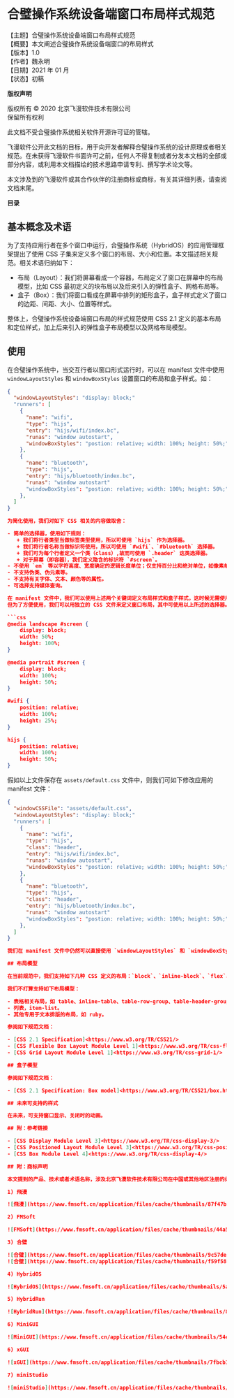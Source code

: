 # 合璧操作系统设备端窗口布局样式规范

【主题】合璧操作系统设备端窗口布局样式规范  
【概要】本文阐述合璧操作系统设备端窗口的布局样式  
【版本】1.0  
【作者】魏永明  
【日期】2021 年 01 月  
【状态】初稿  

**版权声明**

版权所有 &copy; 2020 北京飞漫软件技术有限公司  
保留所有权利

此文档不受合璧操作系统相关软件开源许可证的管辖。

飞漫软件公开此文档的目标，用于向开发者解释合璧操作系统的设计原理或者相关规范。在未获得飞漫软件书面许可之前，任何人不得复制或者分发本文档的全部或部分内容，或利用本文档描绘的技术思路申请专利、撰写学术论文等。

本文涉及到的飞漫软件或其合作伙伴的注册商标或商标，有关其详细列表，请查阅文档末尾。

**目录**


## 基本概念及术语

为了支持应用行者在多个窗口中运行，合璧操作系统（HybridOS）的应用管理框架提出了使用 CSS 子集来定义多个窗口的布局、大小和位置。本文描述相关规范。相关术语归纳如下：

- 布局（Layout）：我们将屏幕看成一个容器，布局定义了窗口在屏幕中的布局模型，比如 CSS 最初定义的块布局以及后来引入的弹性盒子、网格布局等。
- 盒子（Box）：我们将窗口看成在屏幕中排列的矩形盒子，盒子样式定义了窗口的边距、间距、大小、位置等样式。

整体上，合璧操作系统设备端窗口布局的样式规范使用 CSS 2.1 定义的基本布局和定位样式，加上后来引入的弹性盒子布局模型以及网格布局模型。

## 使用

在合璧操作系统中，当交互行者以窗口形式运行时，可以在 manifest 文件中使用 `windowLayoutStyles` 和 `windowBoxStyles` 设置窗口的布局和盒子样式。如：

```json
{
  "windowLayoutStyles": "display: block;"
  "runners": [
    {
      "name": "wifi",
      "type": "hijs",
      "entry": "hijs/wifi/index.bc",
      "runas": "window autostart",
      "windowBoxStyles": "postion: relative; width: 100%; height: 50%;"
    },
    {
      "name": "bluetooth",
      "type": "hijs",
      "entry": "hijs/bluetooth/index.bc",
      "runas": "window autostart"
      "windowBoxStyles": "postion: relative; width: 100%; height: 50%;"
    },
  ]
}

为简化使用，我们对如下 CSS 相关的内容做取舍：

- 简单的选择器，使用如下规则：
   + 我们将行者类型当做标签类型使用，所以可使用 `hijs` 作为选择器。
   + 我们将行者名称当做标识符使用，所以可使用 `#wifi`、`#bluetooth` 选择器。
   + 我们可为每个行者定义一个类（class）,故而可使用 `.header` 这类选择器。
   + 对于屏幕（即容器），我们定义隐含的标识符 `#screen`。
- 不使用 `em` 等以字符高度、宽度确定的逻辑长度单位；仅支持百分比和绝对单位，如像素单位（px）。
- 不支持伪类、伪元素等。
- 不支持有关字体、文本、颜色等的属性。
- 可选择支持媒体查询。

在 manifest 文件中，我们可以使用上述两个关键词定义布局样式和盒子样式，这时候无需使用大括号。
但为了方便使用，我们可以用独立的 CSS 文件来定义窗口布局，其中可使用以上所述的选择器。

```css
@media landscape #screen {
    display: block;
    width: 50%;
    height: 100%;
}

@media portrait #screen {
    display: block;
    width: 100%;
    height: 50%;
}

#wifi {
    position: relative;
    width: 100%;
    height: 25%;
}

hijs {
    position: relative;
    width: 100%;
    height: 50%;
}
```

假如以上文件保存在 `assets/default.css` 文件中，则我们可如下修改应用的 manifest 文件：

```json
{
  "windowCSSFile": "assets/default.css",
  "windowLayoutStyles": "display: block;"
  "runners": [
    {
      "name": "wifi",
      "type": "hijs",
      "class": "header",
      "entry": "hijs/wifi/index.bc",
      "runas": "window autostart",
      "windowBoxStyles": "postion: relative; width: 100%; height: 50%;"
    },
    {
      "name": "bluetooth",
      "type": "hijs",
      "class": "header",
      "entry": "hijs/bluetooth/index.bc",
      "runas": "window autostart"
      "windowBoxStyles": "postion: relative; width: 100%; height: 50%;"
    },
  ]
}

我们在 manifest 文件中仍然可以直接使用 `windowLayoutStyles` 和 `windowBoxStyles` 两个关键词来定义样式。此种情况下，CSS 级联规则生效。

## 布局模型

在当前规范中，我们支持如下几种 CSS 定义的布局：`block`、`inline-block`、`flex`、`inline-flex`、`grid`。通常通过 `display` 属性定义，如：

我们不打算支持如下布局模型：

- 表格相关布局，如 table、inline-table、table-row-group、table-header-group 等。
- 列表，item-list。
- 其他专用于文本排版的布局，如 ruby。

参阅如下规范文档：

- [CSS 2.1 Specification]<https://www.w3.org/TR/CSS21/>
- [CSS Flexible Box Layout Module Level 1]<https://www.w3.org/TR/css-flexbox-1/>
- [CSS Grid Layout Module Level 1]<https://www.w3.org/TR/css-grid-1/>

## 盒子模型

参阅如下规范文档：

- [CSS 2.1 Specification: Box model]<https://www.w3.org/TR/CSS21/box.html>

## 未来可支持的样式

在未来，可支持窗口显示、关闭时的动画。

## 附：参考链接

- [CSS Display Module Level 3]<https://www.w3.org/TR/css-display-3/>
- [CSS Positioned Layout Module Level 3]<https://www.w3.org/TR/css-position-3/>
- [CSS Box Module Level 4]<https://www.w3.org/TR/css-display-4/>

## 附：商标声明

本文提到的产品、技术或者术语名称，涉及北京飞漫软件技术有限公司在中国或其他地区注册的如下商标：

1) 飛漫

![飛漫](https://www.fmsoft.cn/application/files/cache/thumbnails/87f47bb9aeef9d6ecd8e2ffa2f0e2cb6.jpg)

2) FMSoft

![FMSoft](https://www.fmsoft.cn/application/files/cache/thumbnails/44a50f4b2a07e2aef4140a23d33f164e.jpg)

3) 合璧

![合璧](https://www.fmsoft.cn/application/files/cache/thumbnails/9c57dee9df8a6d93de1c6f3abe784229.jpg)
![合壁](https://www.fmsoft.cn/application/files/cache/thumbnails/f59f58830eccd57e931f3cb61c4330ed.jpg)

4) HybridOS

![HybridOS](https://www.fmsoft.cn/application/files/cache/thumbnails/5a85507f3d48cbfd0fad645b4a6622ad.jpg)

5) HybridRun

![HybridRun](https://www.fmsoft.cn/application/files/cache/thumbnails/84934542340ed662ef99963a14cf31c0.jpg)

6) MiniGUI

![MiniGUI](https://www.fmsoft.cn/application/files/cache/thumbnails/54e87b0c49d659be3380e207922fff63.jpg)

6) xGUI

![xGUI](https://www.fmsoft.cn/application/files/cache/thumbnails/7fbcb150d7d0747e702fd2d63f20017e.jpg)

7) miniStudio

![miniStudio](https://www.fmsoft.cn/application/files/cache/thumbnails/82c3be63f19c587c489deb928111bfe2.jpg)

